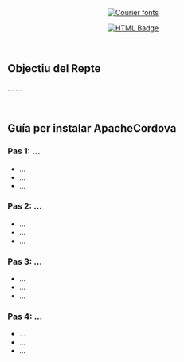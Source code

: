 <div align="center">
<a href="https://www.fontspace.com/category/courier"><img src="https://see.fontimg.com/api/rf5/Yza4q/MWFiZDA3NjNlZTA5NGVmZDk5ZTMzMjQzMjRiNTUyYTQudHRm/R3XDrWEgcGVyIGluc3RhbGFyIGkgdXRpbGl0emFyIEFwYWNoZUNvcmRvdmE/zai-courier-polski-1941.png?r=fs&h=35&w=1000&fg=BF0560&bg=FFFFFF&tb=1&s=35" alt="Courier fonts"></a>
  
  <a href="#"><img src="https://img.shields.io/badge/HTML-%23E34F26.svg?logo=html5&logoColor=white" alt="HTML Badge"/></a>
</div>

<br>

## Objectiu del Repte
...
...

<br>


## Guía per instalar ApacheCordova
### Pas 1: ...
- ...
- ...
- ...

### Pas 2: ...
- ...
- ...
- ...

### Pas 3: ...
- ...
- ...
- ...

### Pas 4: ...
- ...
- ...
- ...
